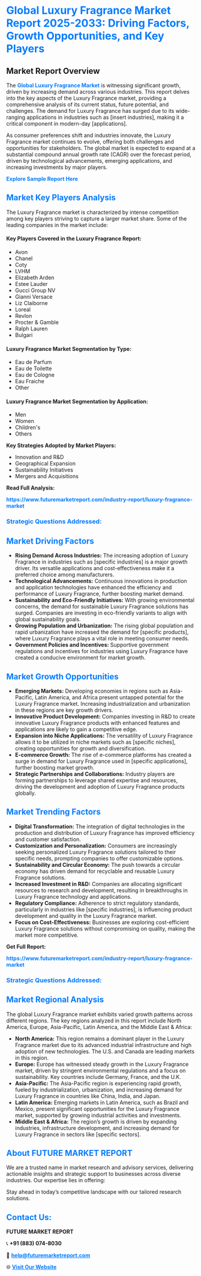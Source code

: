<h1 style="color: #007BFF;">Global Luxury Fragrance Market Report 2025-2033: Driving Factors, Growth Opportunities, and Key Players</h1>

<section id="overview">
<h2>Market Report Overview</h2>
<p>The <a href="https://www.futuremarketreport.com/industry-report/luxury-fragrance-market" style="color: #007BFF; text-decoration: none;"><strong>Global Luxury Fragrance Market</strong></a> is witnessing significant growth, driven by increasing demand across various industries. This report delves into the key aspects of the Luxury Fragrance market, providing a comprehensive analysis of its current status, future potential, and challenges. The demand for Luxury Fragrance has surged due to its wide-ranging applications in industries such as [insert industries], making it a critical component in modern-day [applications].</p>
<p>As consumer preferences shift and industries innovate, the Luxury Fragrance market continues to evolve, offering both challenges and opportunities for stakeholders. The global market is expected to expand at a substantial compound annual growth rate (CAGR) over the forecast period, driven by technological advancements, emerging applications, and increasing investments by major players.</p>
</section>

<section id="overview">
<p><a href="https://www.futuremarketreport.com/request-sample/reportId=83636" style="color: #007BFF; text-decoration: none;"><strong>Explore Sample Report Here</strong></a></p>
</section>

<section id="key-players">
<h2 style="color: #007BFF;">Market Key Players Analysis</h2>
<p>The Luxury Fragrance market is characterized by intense competition among key players striving to capture a larger market share. Some of the leading companies in the market include:</p>
<h4>Key Players Covered in the Luxury Fragrance Report:</h4>
<ul><li>Avon</li><li>Chanel</li><li>Coty</li><li>LVHM</li><li>Elizabeth Arden</li><li>Estee Lauder</li><li>Gucci Group NV</li><li>Gianni Versace</li><li>Liz Claiborne</li><li>Loreal</li><li>Revlon</li><li>Procter &amp; Gamble</li><li>Ralph Lauren</li><li>Bulgari</li></ul>
<h4>Luxury Fragrance Market Segmentation by Type:</h4>
<ul><li>Eau de Parfum</li><li>Eau de Toilette</li><li>Eau de Cologne</li><li>Eau Fraiche</li><li>Other</li></ul>

<h4>Luxury Fragrance Market Segmentation by Application:</h4>
<ul><li>Men</li><li>Women</li><li>Children&#039;s</li><li>Others</li></ul>
<p><strong>Key Strategies Adopted by Market Players:</strong></p>
<ul>
<li>Innovation and R&D</li>
<li>Geographical Expansion</li>
<li>Sustainability Initiatives</li>
<li>Mergers and Acquisitions</li>
</ul>
</section>

<section>
<p><strong>Read Full Analysis: </strong></p><a href="https://www.futuremarketreport.com/industry-report/luxury-fragrance-market" style="color: #007BFF; text-decoration: none;"><strong>https://www.futuremarketreport.com/industry-report/luxury-fragrance-market</strong></a>
<h3 style="color: #007BFF;">Strategic Questions Addressed:</h3>
</section>

<section id="driving-factors">
<h2 style="color: #007BFF;">Market Driving Factors</h2>
<ul>
<li><strong>Rising Demand Across Industries:</strong> The increasing adoption of Luxury Fragrance in industries such as [specific industries] is a major growth driver. Its versatile applications and cost-effectiveness make it a preferred choice among manufacturers.</li>
<li><strong>Technological Advancements:</strong> Continuous innovations in production and application technologies have enhanced the efficiency and performance of Luxury Fragrance, further boosting market demand.</li>
<li><strong>Sustainability and Eco-Friendly Initiatives:</strong> With growing environmental concerns, the demand for sustainable Luxury Fragrance solutions has surged. Companies are investing in eco-friendly variants to align with global sustainability goals.</li>
<li><strong>Growing Population and Urbanization:</strong> The rising global population and rapid urbanization have increased the demand for [specific products], where Luxury Fragrance plays a vital role in meeting consumer needs.</li>
<li><strong>Government Policies and Incentives:</strong> Supportive government regulations and incentives for industries using Luxury Fragrance have created a conducive environment for market growth.</li>
</ul>
</section>

<section id="growth-opportunities">
<h2 style="color: #007BFF;">Market Growth Opportunities</h2>
<ul>
<li><strong>Emerging Markets:</strong> Developing economies in regions such as Asia-Pacific, Latin America, and Africa present untapped potential for the Luxury Fragrance market. Increasing industrialization and urbanization in these regions are key growth drivers.</li>
<li><strong>Innovative Product Development:</strong> Companies investing in R&D to create innovative Luxury Fragrance products with enhanced features and applications are likely to gain a competitive edge.</li>
<li><strong>Expansion into Niche Applications:</strong> The versatility of Luxury Fragrance allows it to be utilized in niche markets such as [specific niches], creating opportunities for growth and diversification.</li>
<li><strong>E-commerce Growth:</strong> The rise of e-commerce platforms has created a surge in demand for Luxury Fragrance used in [specific applications], further boosting market growth.</li>
<li><strong>Strategic Partnerships and Collaborations:</strong> Industry players are forming partnerships to leverage shared expertise and resources, driving the development and adoption of Luxury Fragrance products globally.</li>
</ul>
</section>

<section id="trending-factors">
<h2 style="color: #007BFF;">Market Trending Factors</h2>
<ul>
<li><strong>Digital Transformation:</strong> The integration of digital technologies in the production and distribution of Luxury Fragrance has improved efficiency and customer satisfaction.</li>
<li><strong>Customization and Personalization:</strong> Consumers are increasingly seeking personalized Luxury Fragrance solutions tailored to their specific needs, prompting companies to offer customizable options.</li>
<li><strong>Sustainability and Circular Economy:</strong> The push towards a circular economy has driven demand for recyclable and reusable Luxury Fragrance solutions.</li>
<li><strong>Increased Investment in R&D:</strong> Companies are allocating significant resources to research and development, resulting in breakthroughs in Luxury Fragrance technology and applications.</li>
<li><strong>Regulatory Compliance:</strong> Adherence to strict regulatory standards, particularly in industries like [specific industries], is influencing product development and quality in the Luxury Fragrance market.</li>
<li><strong>Focus on Cost-Effectiveness:</strong> Businesses are exploring cost-efficient Luxury Fragrance solutions without compromising on quality, making the market more competitive.</li>
</ul>
</section>

<section>
<p><strong>Get Full Report: </strong></p><a href="https://www.futuremarketreport.com/industry-report/luxury-fragrance-market" style="color: #007BFF; text-decoration: none;"><strong>https://www.futuremarketreport.com/industry-report/luxury-fragrance-market</strong></a>
<h3 style="color: #007BFF;">Strategic Questions Addressed:</h3>
</section>


<section id="regional-analysis">
<h2 style="color: #007BFF;">Market Regional Analysis</h2>
<p>The global Luxury Fragrance market exhibits varied growth patterns across different regions. The key regions analyzed in this report include North America, Europe, Asia-Pacific, Latin America, and the Middle East & Africa:</p>
<ul>
<li><strong>North America:</strong> This region remains a dominant player in the Luxury Fragrance market due to its advanced industrial infrastructure and high adoption of new technologies. The U.S. and Canada are leading markets in this region.</li>
<li><strong>Europe:</strong> Europe has witnessed steady growth in the Luxury Fragrance market, driven by stringent environmental regulations and a focus on sustainability. Key countries include Germany, France, and the U.K.</li>
<li><strong>Asia-Pacific:</strong> The Asia-Pacific region is experiencing rapid growth, fueled by industrialization, urbanization, and increasing demand for Luxury Fragrance in countries like China, India, and Japan.</li>
<li><strong>Latin America:</strong> Emerging markets in Latin America, such as Brazil and Mexico, present significant opportunities for the Luxury Fragrance market, supported by growing industrial activities and investments.</li>
<li><strong>Middle East & Africa:</strong> The region’s growth is driven by expanding industries, infrastructure development, and increasing demand for Luxury Fragrance in sectors like [specific sectors].</li>
</ul>
</section>

<footer>
<h2 style="color: #007BFF;">About FUTURE MARKET REPORT</h2>
<p>We are a trusted name in market research and advisory services, delivering actionable insights and strategic support to businesses across diverse industries. Our expertise lies in offering:</p>

<p>Stay ahead in today’s competitive landscape with our tailored research solutions.</p>

<h2 style="color: #007BFF;">Contact Us:</h2>
<p><strong>FUTURE MARKET REPORT</strong></p>
<p>📞 <strong>+91 (883) 074-8030</strong></p>
<p>📧 <strong><a href="mailto:help@futuremarketreport.com" style="color: #007BFF;">help@futuremarketreport.com</a></strong></p>
<p>🌐 <strong><a href="https://www.futuremarketreport.com/" style="color: #007BFF;">Visit Our Website</a></strong></p>
</footer>